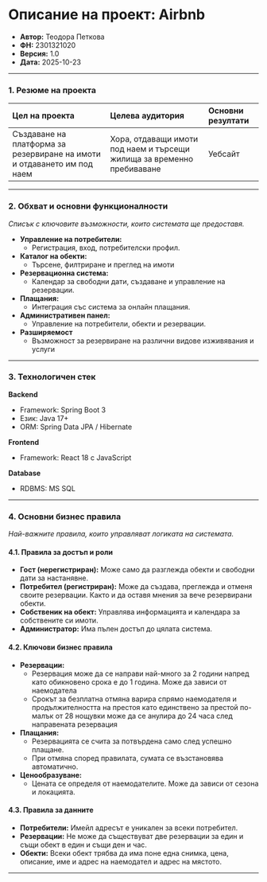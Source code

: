 # Описание на проект: Airbnb

*   **Автор:** Теодора Петкова
*   **ФН:** 2301321020
*   **Версия:** 1.0
*   **Дата:** 2025-10-23

---

### 1. Резюме на проекта

| Цел на проекта | Целева аудитория | Основни резултати |
| :--- | :--- | :--- |
| Създаване на платформа за резервиране на имоти и отдаването им под наем | Хора, отдаващи имоти под наем и търсещи жилища за временно пребиваване | Уебсайт

---

### 2. Обхват и основни функционалности
*Списък с ключовите възможности, които системата ще предоставя.*

*   **Управление на потребители:**
    *   Регистрация, вход, потребителски профил.
*   **Каталог на обекти:**
    *   Търсене, филтриране и преглед на имоти
*   **Резервационна система:**
    *   Календар за свободни дати, създаване и управление на резервации.
*   **Плащания:**
    *   Интеграция със система за онлайн плащания.
*   **Административен панел:**
    *   Управление на потребители, обекти и резервации.
*   **Разширяемост**
    *   Възможност за резервиране на различни видове изживявания и услуги

---

### 3. Технологичен стек

**Backend** 
- Framework: Spring Boot 3 
- Език: Java 17+  
- ORM: Spring Data JPA / Hibernate 
 
**Frontend**  
- Framework: React 18 с JavaScript

**Database**  
- RDBMS: MS SQL
---

### 4. Основни бизнес правила
*Най-важните правила, които управляват логиката на системата.*

#### 4.1. Правила за достъп и роли

*   **Гост (нерегистриран):** Може само да разглежда обекти и свободни дати за настанявне.
*   **Потребител (регистриран):** Може да създава, преглежда и отменя своите резервации. Както и да оставя мнения за вече резервирани обекти.
*   **Собственик на обект:** Управлява информацията и календара за собствените си имоти.
*   **Администратор:** Има пълен достъп до цялата система.

#### 4.2. Ключови бизнес правила

*   **Резервации:**
    *   Резервация може да се направи най-много за 2 години напред като обикновено срока е до 1 година. Може да зависи от наемодатела
    *   Срокът за безплатна отмяна варира спрямо наемодателя и продължителността на престоя като единствено за престой по-малък от 28 нощувки може да се анулира до 24 часа след направената резервация 
*   **Плащания:**
    *   Резервацията се счита за потвърдена само след успешно плащане.
    *   При отмяна според правилата, сумата се възстановява автоматично.
*   **Ценообразуване:**
    *   Цената се определя от наемодателите. Може да зависи от сезона и локацията.

#### 4.3. Правила за данните

*   **Потребители:** Имейл адресът е уникален за всеки потребител.
*   **Резервации:** Не може да съществуват две резервации за един и същи обект в един и същи ден и час. 
*   **Обекти:** Всеки обект трябва да има поне една снимка, цена, описание, име и адрес на наемодател и адрес на мястото. 

---
